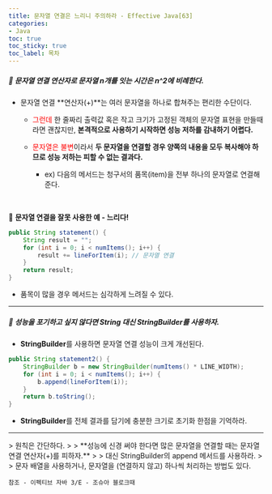 ```yaml
---
title: 문자열 연결은 느리니 주의하라 - Effective Java[63]
categories:
- Java
toc: true
toc_sticky: true
toc_label: 목차
---
```




##### 🔗  문자열 연결 연산자로 문자열 n개를 잇는 시간은 n^2에 비례한다.

* 문자열 연결 **연산자(+)**는 여러 문자열을 하나로 합쳐주는 편리한 수단이다.

  * <span style="color:red;">그런데</span> 한 줄짜리 출력값 혹은 작고 크기가 고정된 객체의 문자열 표현을 만들때라면 괜찮지만, **본격적으로 사용하기 시작하면 성능 저하를 감내하기 어렵다.**

  

  * <span style="color:red;">문자열은 불변</span>이라서 **두 문자열을 연결할 경우 양쪽의 내용을 모두 복사해야 하므로 성능 저하는 피할 수 없는 결과다.**
    * ex) 다음의 메서드는 청구서의 품목(item)을 전부 하나의 문자열로 연결해준다.

<br>

💎 **문자열 연결을 잘못 사용한 예 - 느리다!**

```java
public String statement() {
    String result = "";
    for (int i = 0; i < numItems(); i++) {
        result += lineForItem(i); // 문자열 연결
    }
    return result;
}
```

* 품목이 많을 경우 메서드는 심각하게 느려질 수 있다.



<hr>



##### 💎 성능을 포기하고 싶지 않다면 String 대신 StringBuilder를 사용하자.

* **StringBuilder**를 사용하면 문자열 연결 성능이 크게 개선된다.

```java
public String statement2() {
    StringBuilder b = new StringBuilder(numItems() * LINE_WIDTH);
    for (int i = 0; i < numItems(); i++) {
        b.append(lineForItem(i));
    }
    return b.toString();
}
```

* **StringBuilder**를 전체 결과를 담기에 충분한 크기로 초기화 한점을 기억하라.



<hr>
> 원칙은 간단하다. 
>
> **성능에 신경 써야 한다면 많은 문자열을 연결할 때는 문자열 연결 연산자(+)를 피하자.**
>
> 대신 StringBuilder의 append 메서드를 사용하라.
>
> 문자 배열을 사용하거나, 문자열을 (연결하지 않고) 하나씩 처리하는 방법도 있다.





```
참조 - 이펙티브 자바 3/E - 조슈아 블로크때
```

